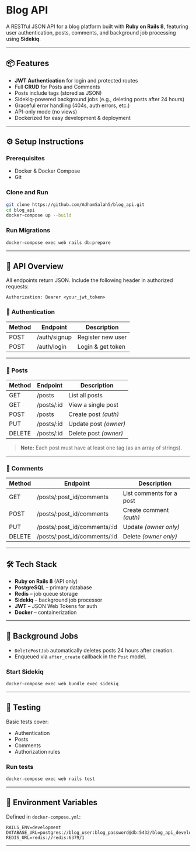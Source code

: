 # Blog API

A RESTful JSON API for a blog platform built with **Ruby on Rails 8**, featuring user authentication, posts, comments, and background job processing using **Sidekiq**.

---

## 📦 Features

- **JWT Authentication** for login and protected routes  
- Full **CRUD** for Posts and Comments  
- Posts include tags (stored as JSON)  
- Sidekiq-powered background jobs (e.g., deleting posts after 24 hours)  
- Graceful error handling (404s, auth errors, etc.)  
- API-only mode (no views)  
- Dockerized for easy development & deployment  

---

## ⚙️ Setup Instructions

### Prerequisites

- Docker & Docker Compose  
- Git  

### Clone and Run

```bash
git clone https://github.com/AdhamSalah5/blog_api.git
cd blog_api
docker-compose up --build
```

### Run Migrations

```bash
docker-compose exec web rails db:prepare
```

---

## 📌 API Overview

All endpoints return JSON. Include the following header in authorized requests:

```
Authorization: Bearer <your_jwt_token>
```

### 🔐 Authentication

| Method | Endpoint       | Description         |
|--------|----------------|---------------------|
| POST   | /auth/signup   | Register new user   |
| POST   | /auth/login    | Login & get token   |

---

### 📝 Posts

| Method | Endpoint        | Description               |
|--------|-----------------|---------------------------|
| GET    | /posts          | List all posts            |
| GET    | /posts/:id      | View a single post        |
| POST   | /posts          | Create post *(auth)*      |
| PUT    | /posts/:id      | Update post *(owner)*     |
| DELETE | /posts/:id      | Delete post *(owner)*     |

> **Note:** Each post must have at least one tag (as an array of strings).

---

### 💬 Comments

| Method | Endpoint                              | Description               |
|--------|---------------------------------------|---------------------------|
| GET    | /posts/:post_id/comments              | List comments for a post  |
| POST   | /posts/:post_id/comments              | Create comment *(auth)*   |
| PUT    | /posts/:post_id/comments/:id          | Update *(owner only)*     |
| DELETE | /posts/:post_id/comments/:id          | Delete *(owner only)*     |

---

## 🛠 Tech Stack

- **Ruby on Rails 8** (API only)  
- **PostgreSQL** – primary database  
- **Redis** – job queue storage  
- **Sidekiq** – background job processor  
- **JWT** – JSON Web Tokens for auth  
- **Docker** – containerization  

---

## 🔧 Background Jobs

- `DeletePostJob` automatically deletes posts 24 hours after creation.
- Enqueued via `after_create` callback in the `Post` model.

### Start Sidekiq

```bash
docker-compose exec web bundle exec sidekiq
```

---

## 🧪 Testing

Basic tests cover:

- Authentication
- Posts
- Comments
- Authorization rules

### Run tests

```bash
docker-compose exec web rails test
```

---

## 🔐 Environment Variables

Defined in `docker-compose.yml`:

```env
RAILS_ENV=development
DATABASE_URL=postgres://blog_user:blog_password@db:5432/blog_api_development
REDIS_URL=redis://redis:6379/1
```

---
